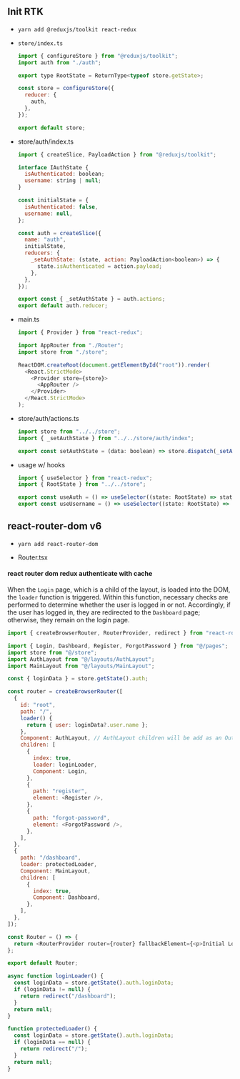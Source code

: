 ## Init RTK

- `yarn add @reduxjs/toolkit react-redux`

- `store/index.ts`

  ```js
  import { configureStore } from "@reduxjs/toolkit";
  import auth from "./auth";

  export type RootState = ReturnType<typeof store.getState>;

  const store = configureStore({
    reducer: {
      auth,
    },
  });

  export default store;
  ```

- store/auth/index.ts

  ```js
  import { createSlice, PayloadAction } from "@reduxjs/toolkit";

  interface IAuthState {
    isAuthenticated: boolean;
    username: string | null;
  }

  const initialState = {
    isAuthenticated: false,
    username: null,
  };

  const auth = createSlice({
    name: "auth",
    initialState,
    reducers: {
      _setAuthState: (state, action: PayloadAction<boolean>) => {
        state.isAuthenticated = action.payload;
      },
    },
  });

  export const { _setAuthState } = auth.actions;
  export default auth.reducer;
  ```

- main.ts

  ```js
  import { Provider } from "react-redux";

  import AppRouter from "./Router";
  import store from "./store";

  ReactDOM.createRoot(document.getElementById("root")).render(
    <React.StrictMode>
      <Provider store={store}>
        <AppRouter />
      </Provider>
    </React.StrictMode>
  );
  ```

- store/auth/actions.ts

  ```js
  import store from "../../store";
  import { _setAuthState } from "../../store/auth/index";

  export const setAuthState = (data: boolean) => store.dispatch(_setAuthState(data));
  ```

- usage w/ hooks

  ```js
  import { useSelector } from "react-redux";
  import { RootState } from "../../store";

  export const useAuth = () => useSelector((state: RootState) => state.auth.isAuthenticated);
  export const useUsername = () => useSelector((state: RootState) => state.auth.username);
  ```

## react-router-dom v6

- `yarn add react-router-dom`

- Router.tsx

#### react router dom redux authenticate with cache

When the `Login` page, which is a child of the layout, is loaded into the DOM, the `loader` function is triggered. Within this function, necessary checks are performed to determine whether the user is logged in or not. Accordingly, if the user has logged in, they are redirected to the `Dashboard` page; otherwise, they remain on the login page.

```js
import { createBrowserRouter, RouterProvider, redirect } from "react-router-dom";

import { Login, Dashboard, Register, ForgotPassword } from "@/pages";
import store from "@/store";
import AuthLayout from "@/layouts/AuthLayout";
import MainLayout from "@/layouts/MainLayout";

const { loginData } = store.getState().auth;

const router = createBrowserRouter([
  {
    id: "root",
    path: "/",
    loader() {
      return { user: loginData?.user.name };
    },
    Component: AuthLayout, // AuthLayout children will be add as an Outlet
    children: [
      {
        index: true,
        loader: loginLoader,
        Component: Login,
      },
      {
        path: "register",
        element: <Register />,
      },
      {
        path: "forgot-password",
        element: <ForgotPassword />,
      },
    ],
  },
  {
    path: "/dashboard",
    loader: protectedLoader,
    Component: MainLayout,
    children: [
      {
        index: true,
        Component: Dashboard,
      },
    ],
  },
]);

const Router = () => {
  return <RouterProvider router={router} fallbackElement={<p>Initial Load...</p>} />;
};

export default Router;

async function loginLoader() {
  const loginData = store.getState().auth.loginData;
  if (loginData != null) {
    return redirect("/dashboard");
  }
  return null;
}

function protectedLoader() {
  const loginData = store.getState().auth.loginData;
  if (loginData == null) {
    return redirect("/");
  }
  return null;
}
```
